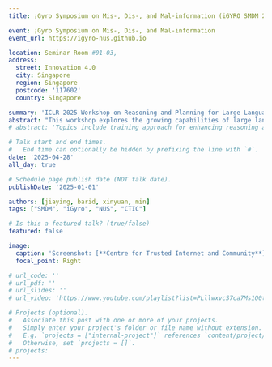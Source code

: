 ```yaml
---
title: ¡Gyro Symposium on Mis-, Dis-, and Mal-information (iGYRO SMDM 2025)

event: ¡Gyro Symposium on Mis-, Dis-, and Mal-information
event_url: https://igyro-nus.github.io

location: Seminar Room #01-03,
address:
  street: Innovation 4.0
  city: Singapore
  region: Singapore
  postcode: '117602'
  country: Singapore

summary: 'ICLR 2025 Workshop on Reasoning and Planning for Large Language Models'
abstract: "This workshop explores the growing capabilities of large language models (LLMs), such as OpenAI's o1 model, in reasoning, planning, and decision-making, highlighting recent advances and challenges. We aim to examine how reinforcement learning methods, post-training optimization, and efficient inference techniques can further enhance LLMs' reasoning capabilities. Topics include training approach for enhancing reasoning and planning abilities, scaling inference for complex tasks, developing robust benchmarks, and extending LLMs to multi-modal and embodied environments. We will also discuss broader themes such as causal reasoning, collaborative multi-agent systems, uncertainty, and explainability to offer insights and guidance for the further development of reasoning and planning in LLMs."
# abstract: 'Topics include training approach for enhancing reasoning and planning abilities, scaling inference for complex tasks, developing robust benchmarks, and extending LLMs to multi-modal and embodied environments. We will also discuss broader themes such as causal reasoning, collaborative multi-agent systems, uncertainty, and explainability to offer insights and guidance for the further development of reasoning and planning in LLMs.'

# Talk start and end times.
#   End time can optionally be hidden by prefixing the line with `#`.
date: '2025-04-28'
all_day: true

# Schedule page publish date (NOT talk date).
publishDate: '2025-01-01'

authors: [jiaying, barid, xinyuan, min]
tags: ["SMDM", "iGyro", "NUS", "CTIC"]

# Is this a featured talk? (true/false)
featured: false

image:
  caption: 'Screenshot: [**Centre for Trusted Internet and Community**](https://igyro-nus.github.io)'
  focal_point: Right

# url_code: ''
# url_pdf: ''
# url_slides: ''
# url_video: 'https://www.youtube.com/playlist?list=PLllwxvcS7ca7Ms1O0txOFzmRAo-4bMp6B'

# Projects (optional).
#   Associate this post with one or more of your projects.
#   Simply enter your project's folder or file name without extension.
#   E.g. `projects = ["internal-project"]` references `content/project/deep-learning/index.md`.
#   Otherwise, set `projects = []`.
# projects:
---
```


